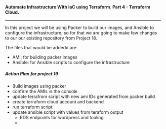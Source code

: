 #### Automate Infrastructure With IaC using Terraform. Part 4 - Terraform Cloud.
------------------------------------------------------------------------------------

In this project we will be using Packer to build our images, and Ansible to configure the infrastructure, so for that we are going to make few changes to our our existing repository from Project 18.

The files that would be addedd are:

* AMI: for building packer images
* Ansible: for Ansible scripts to configure the infrastructure

##### Action Plan for project 19

* Build images using packer
* confirm the AMIs in the console
* update terrafrom script with new ami IDs generated from packer build
* create terraform cloud account and backend
* run terraform script
* update ansible script with values from teraform output
  * RDS endpoints for wordpress and tooling
  * 
